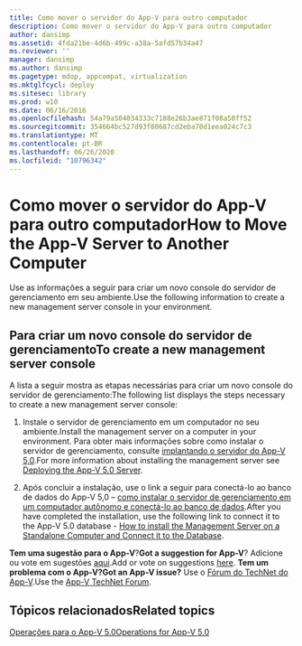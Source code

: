 ```yaml
---
title: Como mover o servidor do App-V para outro computador
description: Como mover o servidor do App-V para outro computador
author: dansimp
ms.assetid: 4fda21be-4d6b-499c-a38a-5afd57b34a47
ms.reviewer: ''
manager: dansimp
ms.author: dansimp
ms.pagetype: mdop, appcompat, virtualization
ms.mktglfcycl: deploy
ms.sitesec: library
ms.prod: w10
ms.date: 06/16/2016
ms.openlocfilehash: 54a79a504034333c7188e26b3ae871f08a50ff52
ms.sourcegitcommit: 354664bc527d93f80687cd2eba70d1eea024c7c3
ms.translationtype: MT
ms.contentlocale: pt-BR
ms.lasthandoff: 06/26/2020
ms.locfileid: "10796342"
---
```

# <span data-ttu-id="2c66b-103">Como mover o servidor do App-V para outro computador</span><span class="sxs-lookup"><span data-stu-id="2c66b-103">How to Move the App-V Server to Another Computer</span></span>


<span data-ttu-id="2c66b-104">Use as informações a seguir para criar um novo console do servidor de gerenciamento em seu ambiente.</span><span class="sxs-lookup"><span data-stu-id="2c66b-104">Use the following information to create a new management server console in your environment.</span></span>

## <span data-ttu-id="2c66b-105">Para criar um novo console do servidor de gerenciamento</span><span class="sxs-lookup"><span data-stu-id="2c66b-105">To create a new management server console</span></span>


<span data-ttu-id="2c66b-106">A lista a seguir mostra as etapas necessárias para criar um novo console do servidor de gerenciamento:</span><span class="sxs-lookup"><span data-stu-id="2c66b-106">The following list displays the steps necessary to create a new management server console:</span></span>

1.  <span data-ttu-id="2c66b-107">Instale o servidor de gerenciamento em um computador no seu ambiente.</span><span class="sxs-lookup"><span data-stu-id="2c66b-107">Install the management server on a computer in your environment.</span></span> <span data-ttu-id="2c66b-108">Para obter mais informações sobre como instalar o servidor de gerenciamento, consulte [implantando o servidor do App-V 5,0](deploying-the-app-v-50-server.md).</span><span class="sxs-lookup"><span data-stu-id="2c66b-108">For more information about installing the management server see [Deploying the App-V 5.0 Server](deploying-the-app-v-50-server.md).</span></span>

2.  <span data-ttu-id="2c66b-109">Após concluir a instalação, use o link a seguir para conectá-lo ao banco de dados do App-V 5,0 – [como instalar o servidor de gerenciamento em um computador autônomo e conectá-lo ao banco de dados](how-to-install-the-management-server-on-a-standalone-computer-and-connect-it-to-the-database.md).</span><span class="sxs-lookup"><span data-stu-id="2c66b-109">After you have completed the installation, use the following link to connect it to the App-V 5.0 database - [How to install the Management Server on a Standalone Computer and Connect it to the Database](how-to-install-the-management-server-on-a-standalone-computer-and-connect-it-to-the-database.md).</span></span>

<span data-ttu-id="2c66b-110">**Tem uma sugestão para o App-V**?</span><span class="sxs-lookup"><span data-stu-id="2c66b-110">**Got a suggestion for App-V**?</span></span> <span data-ttu-id="2c66b-111">Adicione ou vote em sugestões [aqui](http://appv.uservoice.com/forums/280448-microsoft-application-virtualization).</span><span class="sxs-lookup"><span data-stu-id="2c66b-111">Add or vote on suggestions [here](http://appv.uservoice.com/forums/280448-microsoft-application-virtualization).</span></span> **<span data-ttu-id="2c66b-112">Tem um problema com o App-V?</span><span class="sxs-lookup"><span data-stu-id="2c66b-112">Got an App-V issue?</span></span>** <span data-ttu-id="2c66b-113">Use o [Fórum do TechNet do App-V](https://social.technet.microsoft.com/Forums/home?forum=mdopappv).</span><span class="sxs-lookup"><span data-stu-id="2c66b-113">Use the [App-V TechNet Forum](https://social.technet.microsoft.com/Forums/home?forum=mdopappv).</span></span>

## <span data-ttu-id="2c66b-114">Tópicos relacionados</span><span class="sxs-lookup"><span data-stu-id="2c66b-114">Related topics</span></span>


[<span data-ttu-id="2c66b-115">Operações para o App-V 5.0</span><span class="sxs-lookup"><span data-stu-id="2c66b-115">Operations for App-V 5.0</span></span>](operations-for-app-v-50.md)

 

 





